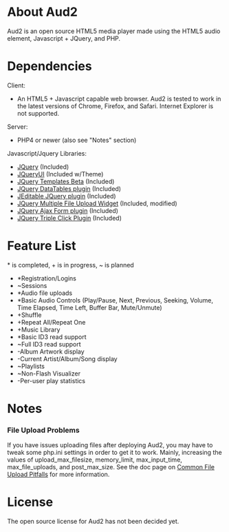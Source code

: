 About Aud2
==========

Aud2 is an open source HTML5 media player made using the HTML5 audio element, Javascript + JQuery, and PHP.

Dependencies
============

Client:

* An HTML5 + Javascript capable web browser. Aud2 is tested to work in the latest versions of Chrome, Firefox, and Safari. Internet Explorer is not supported.

Server:

* PHP4 or newer (also see "Notes" section)

Javascript/Jquery Libraries:

* [JQuery](http://jquery.com/) (Included)
* [JQueryUI](http://jqueryui.com/) (Included w/Theme)
* [JQuery Templates Beta](http://api.jquery.com/category/plugins/templates/) (Included)
* [JQuery DataTables plugin](http://datatables.net/) (Included)
* [JEditable JQuery plugin](http://www.appelsiini.net/projects/jeditable) (Included)
* [JQuery Multiple File Upload Widget](https://github.com/blueimp/jQuery-File-Upload) (Included, modified)
* [JQuery Ajax Form plugin](http://www.malsup.com/jquery/form/) (Included)
* [JQuery Triple Click Plugin](http://benalman.com/news/2010/03/jquery-special-events/#setup-and-teardown-tripleclick-per-element) (Included)

Feature List
============
\* is completed, + is in progress, ~ is planned

* \*Registration/Logins
* ~Sessions
* \*Audio file uploads
* \*Basic Audio Controls (Play/Pause, Next, Previous, Seeking, Volume, Time Elapsed, Time Left, Buffer Bar, Mute/Unmute)
* +Shuffle
* +Repeat All/Repeat One
* +Music Library
* \*Basic ID3 read support
* ~Full ID3 read support
* -Album Artwork display
* -Current Artist/Album/Song display
* ~Playlists
* ~Non-Flash Visualizer
* -Per-user play statistics

Notes
=====

### File Upload Problems
If you have issues uploading files after deploying Aud2, you may have to tweak some php.ini settings in order to get it to work. Mainly, increasing the values of upload_max_filesize, memory_limit, max_input_time, max_file_uploads, and post_max_size. See the doc page on [Common File Upload Pitfalls](http://www.php.net/manual/en/features.file-upload.common-pitfalls.php) for more information.

License
=======

The open source license for Aud2 has not been decided yet.